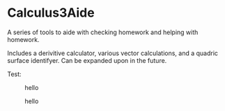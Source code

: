 # Calculus3Aide
A series of tools to aide with checking homework and helping with homework. 

Includes a derivitive calculator, various vector calculations, and a quadric surface identifyer. Can be expanded upon in the future.

Test:<br />
 <p style="margin-left: 40px">   hello<br />
 <p style="margin-left: 40px">  hello<br />